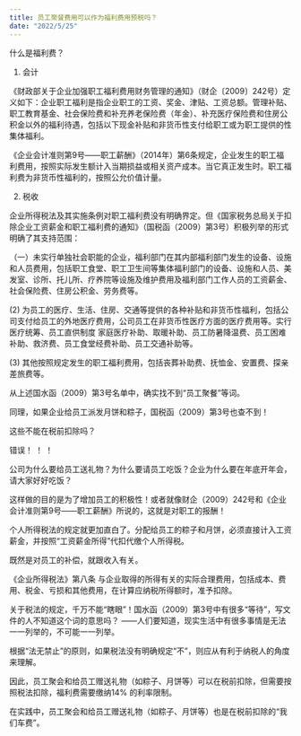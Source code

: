 ```yaml
---
title: 员工聚餐费用可以作为福利费用预税吗？
date: "2022/5/25"
---
```


什么是福利费？

1. 会计

《财政部关于企业加强职工福利费用财务管理的通知》（财企〔2009〕242号）定义如下：企业职工福利是指企业职工的工资、奖金、津贴、工资总额。管理补贴、职工教育基金、社会保险费和补充养老保险费（年金）、补充医疗保险费和住房公积金以外的福利待​​遇，包括以下现金补贴和非货币性支付给职工或为职工提供的性集体福利。

《企业会计准则第9号——职工薪酬》（2014年）第6条规定，企业发生的职工福利费用，按照实际发生额计入当期损益或相关资产成本。当它真正发生时。职工福利费为非货币性福利的，按照公允价值计量。
<!-- more -->
2. 税收

企业所得税法及其实施条例对职工福利费没有明确界定。但《国家税务总局关于扣除企业工资薪金和职工福利费的通知》（国税函（2009）第3号）积极列举的形式明确了其支持范围：

（一）未实行单独社会职能的企业，福利部门在其内部福利部门发生的设备、设施和人员费用，包括职工食堂、职工卫生间等集体福利部门的设备、设施和人员、美发室、诊所、托儿所、疗养院等设施及维护费用及福利部门工作人员的工资薪金、社会保险费、住房公积金、劳务费等。

(2) 为员工的医疗、生活、住房、交通等提供的各种补贴和非货币性福利，包括公司支付给员工的外地医疗费用，公司员工在非货币性医疗方面的医疗费用等。实行医疗统筹、员工直供制度 家庭医疗补助、取暖补助、员工防暑降温费、员工困难补助、救济费、员工食堂经费补助、员工交通补助等。

(3) 其他按照规定发生的职工福利费用，包括丧葬补助费、抚恤金、安置费、探亲差旅费等。

从上述国水函（2009）第3号名单中，确实找不到“员工聚餐”等词。

同理，如果企业给员工派发月饼和粽子，国税函（2009）第3号也查不到！

这些不能在税前扣除吗？

错误！ ！ ！

公司为什么要给员工送礼物？为什么要请员工吃饭？企业为什么要在年底开年会，请大家好好吃饭？

这样做的目的是为了增加员工的积极性！或者就像财企（2009）242号和《企业会计准则第9号——职工薪酬》所说的，这就是对职工的报酬！

个人所得税法的规定就更加直白了。分配给员工的粽子和月饼，必须直接计入工资薪金，并按照“工资薪金所得”代扣代缴个人所得税。

既然是对员工的补偿，就跟收入有关。

《企业所得税法》第八条 与企业取得的所得有关的实际合理费用，包括成本、费用、税金、亏损和其他费用，在计算应纳税所得额时，准予扣除。

关于税法的规定，千万不能“瞎眼”！国水函（2009）第3号中有很多“等待”，写文件的人不知道这个词的意思吗？ ——人们要知道，现实生活中有很多事情是无法一一列举的，不可能一一列举。

根据“法无禁止”的原则，如果税法没有明确规定“不”，则应从有利于纳税人的角度来理解。

因此，员工聚会和给员工赠送礼物（如粽子、月饼等）可以在税前扣除，但需要按照税法扣除，福利费需要缴纳14% 的利率限制。

在实践中，员工聚会和给员工赠送礼物（如粽子、月饼等）也是在税前扣除的“我们车费”。